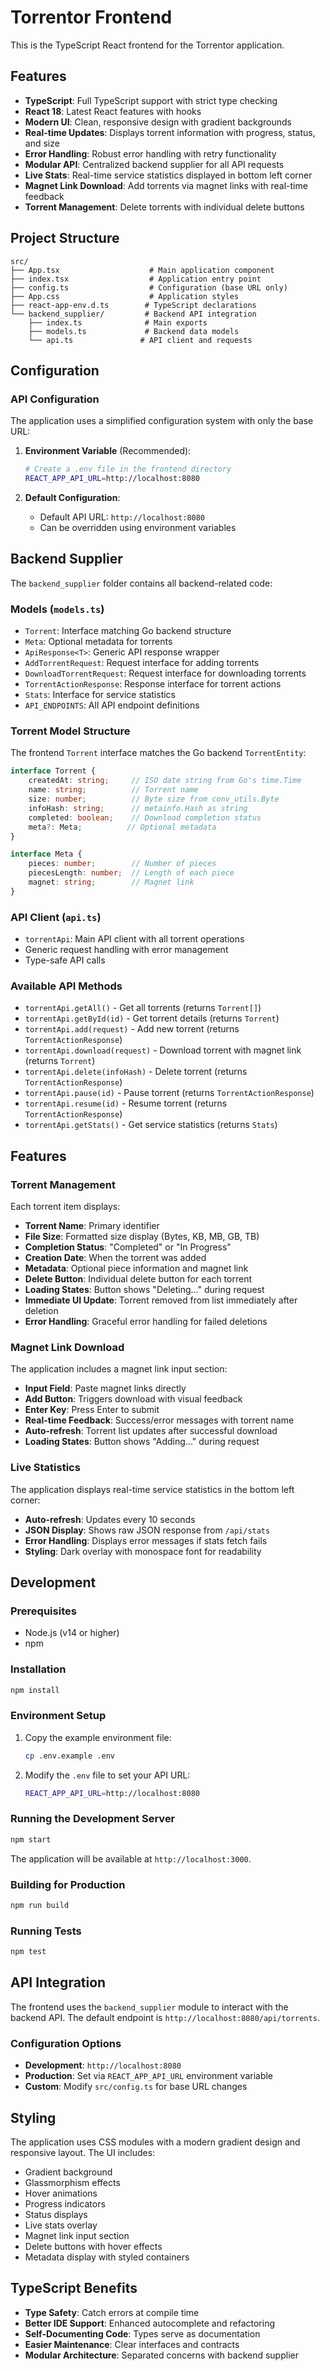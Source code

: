 # Torrentor Frontend

This is the TypeScript React frontend for the Torrentor application.

## Features

- **TypeScript**: Full TypeScript support with strict type checking
- **React 18**: Latest React features with hooks
- **Modern UI**: Clean, responsive design with gradient backgrounds
- **Real-time Updates**: Displays torrent information with progress, status, and size
- **Error Handling**: Robust error handling with retry functionality
- **Modular API**: Centralized backend supplier for all API requests
- **Live Stats**: Real-time service statistics displayed in bottom left corner
- **Magnet Link Download**: Add torrents via magnet links with real-time feedback
- **Torrent Management**: Delete torrents with individual delete buttons

## Project Structure

```
src/
├── App.tsx                    # Main application component
├── index.tsx                  # Application entry point
├── config.ts                  # Configuration (base URL only)
├── App.css                    # Application styles
├── react-app-env.d.ts        # TypeScript declarations
└── backend_supplier/         # Backend API integration
    ├── index.ts              # Main exports
    ├── models.ts             # Backend data models
    └── api.ts               # API client and requests
```

## Configuration

### API Configuration

The application uses a simplified configuration system with only the base URL:

1. **Environment Variable** (Recommended):
   ```bash
   # Create a .env file in the frontend directory
   REACT_APP_API_URL=http://localhost:8080
   ```

2. **Default Configuration**:
   - Default API URL: `http://localhost:8080`
   - Can be overridden using environment variables

## Backend Supplier

The `backend_supplier` folder contains all backend-related code:

### Models (`models.ts`)
- `Torrent`: Interface matching Go backend structure
- `Meta`: Optional metadata for torrents
- `ApiResponse<T>`: Generic API response wrapper
- `AddTorrentRequest`: Request interface for adding torrents
- `DownloadTorrentRequest`: Request interface for downloading torrents
- `TorrentActionResponse`: Response interface for torrent actions
- `Stats`: Interface for service statistics
- `API_ENDPOINTS`: All API endpoint definitions

### Torrent Model Structure
The frontend `Torrent` interface matches the Go backend `TorrentEntity`:

```typescript
interface Torrent {
    createdAt: string;     // ISO date string from Go's time.Time
    name: string;          // Torrent name
    size: number;          // Byte size from conv_utils.Byte
    infoHash: string;      // metainfo.Hash as string
    completed: boolean;    // Download completion status
    meta?: Meta;          // Optional metadata
}

interface Meta {
    pieces: number;        // Number of pieces
    piecesLength: number;  // Length of each piece
    magnet: string;        // Magnet link
}
```

### API Client (`api.ts`)
- `torrentApi`: Main API client with all torrent operations
- Generic request handling with error management
- Type-safe API calls

### Available API Methods
- `torrentApi.getAll()` - Get all torrents (returns `Torrent[]`)
- `torrentApi.getById(id)` - Get torrent details (returns `Torrent`)
- `torrentApi.add(request)` - Add new torrent (returns `TorrentActionResponse`)
- `torrentApi.download(request)` - Download torrent with magnet link (returns `Torrent`)
- `torrentApi.delete(infoHash)` - Delete torrent (returns `TorrentActionResponse`)
- `torrentApi.pause(id)` - Pause torrent (returns `TorrentActionResponse`)
- `torrentApi.resume(id)` - Resume torrent (returns `TorrentActionResponse`)
- `torrentApi.getStats()` - Get service statistics (returns `Stats`)

## Features

### Torrent Management
Each torrent item displays:
- **Torrent Name**: Primary identifier
- **File Size**: Formatted size display (Bytes, KB, MB, GB, TB)
- **Completion Status**: "Completed" or "In Progress"
- **Creation Date**: When the torrent was added
- **Metadata**: Optional piece information and magnet link
- **Delete Button**: Individual delete button for each torrent
- **Loading States**: Button shows "Deleting..." during request
- **Immediate UI Update**: Torrent removed from list immediately after deletion
- **Error Handling**: Graceful error handling for failed deletions

### Magnet Link Download
The application includes a magnet link input section:
- **Input Field**: Paste magnet links directly
- **Add Button**: Triggers download with visual feedback
- **Enter Key**: Press Enter to submit
- **Real-time Feedback**: Success/error messages with torrent name
- **Auto-refresh**: Torrent list updates after successful download
- **Loading States**: Button shows "Adding..." during request

### Live Statistics
The application displays real-time service statistics in the bottom left corner:
- **Auto-refresh**: Updates every 10 seconds
- **JSON Display**: Shows raw JSON response from `/api/stats`
- **Error Handling**: Displays error messages if stats fetch fails
- **Styling**: Dark overlay with monospace font for readability

## Development

### Prerequisites

- Node.js (v14 or higher)
- npm

### Installation

```bash
npm install
```

### Environment Setup

1. Copy the example environment file:
   ```bash
   cp .env.example .env
   ```

2. Modify the `.env` file to set your API URL:
   ```bash
   REACT_APP_API_URL=http://localhost:8080
   ```

### Running the Development Server

```bash
npm start
```

The application will be available at `http://localhost:3000`.

### Building for Production

```bash
npm run build
```

### Running Tests

```bash
npm test
```

## API Integration

The frontend uses the `backend_supplier` module to interact with the backend API. The default endpoint is `http://localhost:8080/api/torrents`.

### Configuration Options

- **Development**: `http://localhost:8080`
- **Production**: Set via `REACT_APP_API_URL` environment variable
- **Custom**: Modify `src/config.ts` for base URL changes

## Styling

The application uses CSS modules with a modern gradient design and responsive layout. The UI includes:

- Gradient background
- Glassmorphism effects
- Hover animations
- Progress indicators
- Status displays
- Live stats overlay
- Magnet link input section
- Delete buttons with hover effects
- Metadata display with styled containers

## TypeScript Benefits

- **Type Safety**: Catch errors at compile time
- **Better IDE Support**: Enhanced autocomplete and refactoring
- **Self-Documenting Code**: Types serve as documentation
- **Easier Maintenance**: Clear interfaces and contracts
- **Modular Architecture**: Separated concerns with backend supplier 